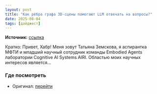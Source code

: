 ```yaml
---
layout: post
title: "Как рёбра графа 3D-сцены помогают LLM отвечать на вопросы?"
date: 2025-08-04
tags: [дайджест]
---
```


**Источник:** [ссылка](https://habr.com/ru/companies/airi/articles/926076/?utm_source=habrahabr&utm_medium=rss&utm_campaign=926076)

Кратко: Привет, Хабр! Меня зовут Татьяна Земскова, я аспирантка МФТИ и младший научный сотрудник команды Embodied Agents лаборатории Cognitive AI Systems AIRI. Областью моих научных интересов является...

### Где посмотреть
- Оригинал: [перейти]({link})
